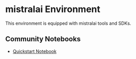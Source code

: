 
# mistralai Environment

This environment is equipped with mistralai tools and SDKs.

## Community Notebooks

- [Quickstart Notebook](./quickstart.ipynb)
